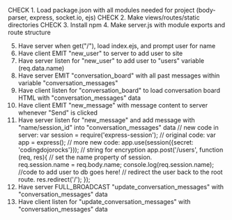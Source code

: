 CHECK 1. Load package.json with all modules needed for project (body-parser, express, socket.io, ejs)
CHECK 2. Make views/routes/static directories
CHECK 3. Install npm
4. Make server.js with module exports and route structure

5. Have server when get("/"), load index.ejs, and prompt user for name
6. Have client EMIT "new_user" to server to add user to site
7. Have server listen for "new_user" to add user to "users" variable (req.data.name)
8. Have server EMIT "conversation_board" with all past messages within variable "conversation_messages"
9. Have client listen for "conversation_board" to load conversation board HTML with "conversation_messages" data
10. Have client EMIT "new_message" with message content to server whenever "Send" is clicked
11. Have server listen for "new_message" and add message with "name/session_id" into "conversation_messages" data
        // new code in server:
        var session = require('express-session');
        // original code:
        var app = express();
        // more new code:
        app.use(session({secret: 'codingdojorocks'}));  // string for encryption
        app.post('/users', function (req, res){
        // set the name property of session.  
        req.session.name = req.body.name;
        console.log(req.session.name);
        //code to add user to db goes here!
        // redirect the user back to the root route.
        res.redirect('/');
});
12. Have server FULL_BROADCAST "update_conversation_messages" with "conversation_messages" data
13. Have client listen for "update_conversation_messages" with "conversation_messages" data
